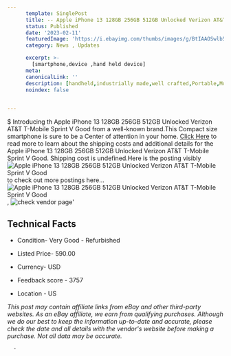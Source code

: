 ```yaml
---
      template: SinglePost
      title: -- Apple iPhone 13 128GB 256GB 512GB Unlocked Verizon AT&T T-Mobile Sprint V Good
      status: Published
      date: '2023-02-11'
      featuredImage: 'https://i.ebayimg.com/thumbs/images/g/BtIAAOSwlb5jxyNp/s-l225.jpg'
      category: News , Updates

      excerpt: >-
        [smartphone,device ,hand held device]
      meta:
      canonicalLink: ''
      description: [handheld,industrially made,well crafted,Portable,Mobile,Compact,Convenient,Lightweight,Maneuverable,Man-portable,Miniature,Carriable,Hand-held,Light,Holdable,Transportable,Mobile device,Pocket-sized,On-the-go,Wireless,Cordless,Compact size,Convenient size, smartphone,device ,hand held device]
      noindex: false
      

---
```

$
      Introducing th Apple iPhone 13 128GB 256GB 512GB Unlocked Verizon AT&T T-Mobile Sprint V Good from a well-known brand.This Compact size smartphone is sure to be a Center of attention  in your home. [Click Here](https://www.ebay.com/itm/225169837209?hash=item346d2b0c99%3Ag%3ABtIAAOSwlb5jxyNp&mkevt=1&mkcid=1&mkrid=711-53200-19255-0&campid=%253CePNCampaignId%253E&customid=%253CreferenceId%253E&toolid=10049) to read more to learn about the shipping costs and additional details for the Apple iPhone 13 128GB 256GB 512GB Unlocked Verizon AT&T T-Mobile Sprint V Good. Shipping cost is undefined.Here is the posting visibly ![Apple iPhone 13 128GB 256GB 512GB Unlocked Verizon AT&T T-Mobile Sprint V Good](https://i.ebayimg.com/thumbs/images/g/BtIAAOSwlb5jxyNp/s-l225.jpg) to check out more postings here... ![Apple iPhone 13 128GB 256GB 512GB Unlocked Verizon AT&T T-Mobile Sprint V Good](https://i.ebayimg.com/images/g/BtIAAOSwlb5jxyNp/s-l1200.jpg), ![check vendor page](https://origin-galleryplus.ebayimg.com/ws/web/225169837209_2_0_1/225x225.jpg,https://origin-galleryplus.ebayimg.com/ws/web/225169837209_3_0_1/225x225.jpg)'

      

 ## Technical Facts 



     
      

 - Condition- Very Good - Refurbished 


      

 - Listed Price- 590.00 


      

 - Currency- USD 


      

 - Feedback score - 3757 


      

 - Location - US 


      
      

 *_This post may contain affiliate links from eBay and other third-party websites. As an eBay affiliate, we earn from qualifying purchases. Although we do our best to keep the information up-to-date and accurate, please check the date and all details with the vendor's website before making a purchase. Not all data may be accurate._*




      -
